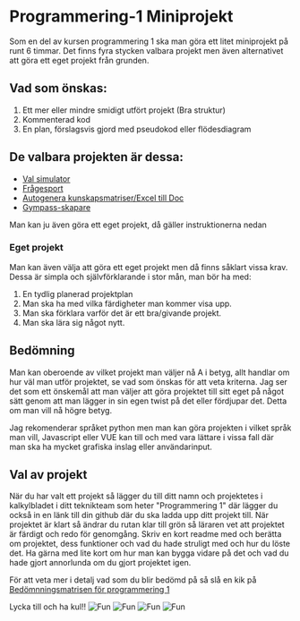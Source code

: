 # Programmering-1 Miniprojekt
Som en del av kursen programmering 1 ska man göra ett litet miniprojekt på runt 6 timmar. Det finns fyra stycken valbara projekt men även alternativet att göra ett eget projekt från grunden.

## Vad som önskas:
1.	Ett mer eller mindre smidigt utfört projekt (Bra struktur)
2.	Kommenterad kod
3.	En plan, förslagsvis gjord med pseudokod eller flödesdiagram

## De valbara projekten är dessa:
- [Val simulator](https://github.com/abbindustrigymnasium/Programmering-1-Slutuppgift/blob/master/Mini_Projekt%20-%20Val.pdf)
- [Frågesport](https://github.com/abbindustrigymnasium/Programmering-1-Slutuppgift/blob/master/Mini_Projekt%20-%20Frågesport.pdf)
- [Autogenera kunskapsmatriser/Excel till Doc](https://github.com/abbindustrigymnasium/Programmering-1-Slutuppgift/blob/master/Mini_Projekt%20-%20Excel%20to%20Doc.pdf)
- [Gympass-skapare](https://github.com/abbindustrigymnasium/Programmering-1-Slutuppgift/blob/master/Mini_Projekt%20-%20Gympass-skapare.pdf)

Man kan ju även göra ett eget  projekt, då gäller instruktionerna nedan
### Eget projekt
Man kan även välja att göra ett eget projekt men då finns såklart vissa krav.
Dessa är simpla och självförklarande i stor mån, man bör ha med:
1.	En tydlig planerad projektplan
2.	Man ska ha med vilka färdigheter man kommer visa upp.
3.	Man ska förklara varför det är ett bra/givande projekt.
4.	Man ska lära sig något nytt.

## Bedömning
Man kan oberoende av vilket projekt man väljer nå A i betyg, allt handlar om hur väl man utför projektet, se vad som önskas för att veta kriterna. Jag ser det som ett önskemål att man väljer att göra projektet till sitt eget på något sätt genom att man lägger in sin egen twist på det eller fördjupar det. Detta om man vill nå högre betyg.

Jag rekomenderar språket python men man kan göra projekten i vilket språk man vill, Javascript eller VUE kan till och med vara lättare i vissa fall där man ska ha mycket grafiska inslag eller användarinput.


## Val av projekt
När du har valt ett projekt så lägger du till ditt namn och projektetes i kalkylbladet i ditt teknikteam som heter "Programmering 1" där lägger du också in en länk till din github där du ska ladda upp ditt projekt till. När projektet är klart så ändrar du rutan klar till grön så läraren vet att projektet är färdigt och redo för genomgång. Skriv en kort readme med och berätta om projektet, dess funktioner och vad du hade struligt med och hur du löste det. Ha gärna med lite kort om hur man kan bygga vidare på det och vad du hade gjort annorlunda om du gjort projektet igen.

För att veta mer i detalj vad som du blir bedömd på så slå en kik på [Bedömnningsmatrisen för programmering 1](https://www.skolverket.se/undervisning/gymnasieskolan/laroplan-program-och-amnen-i-gymnasieskolan/gymnasieprogrammen/amne?url=1530314731%2Fsyllabuscw%2Fjsp%2Fsubject.htm%3FsubjectCode%3DPRR%26courseCode%3DPRRPRR01%26tos%3Dgy%26p%3Dp&sv.url=12.5dfee44715d35a5cdfa92a3#anchor_PRRPRR01)

Lycka till och ha kul!!
![Fun](https://i.pinimg.com/originals/19/89/1b/19891b1eb9c47b70b739e06b20ba83cd.jpg)
![Fun](https://camo.githubusercontent.com/0170703d6fb649d67d664eb1adfad4d815034ff5/687474703a2f2f626c6f672e6c697073756d617269756d2e636f6d2f6173736574732f696d672f706f7374732f323031372d30372d32322d63617074696f6e2d6d656d65732d696e2d707974686f6e2f6f75742e6a7067)
![Fun](https://encrypted-tbn0.gstatic.com/images?q=tbn%3AANd9GcTQ8Ge4RL9kPapdJtlEdIqswaByts7Io_TPi4RSeN2DBSg1oani)
![Fun](https://i.redd.it/s5fluuy76lj41.jpg)
